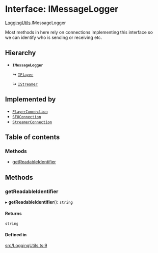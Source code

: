 # Interface: IMessageLogger

[LoggingUtils](../wiki/LoggingUtils).IMessageLogger

Most methods in here rely on connections implementing this interface so we can identify
who is sending or receiving etc.

## Hierarchy

- **`IMessageLogger`**

  ↳ [`IPlayer`](../wiki/PlayerRegistry.IPlayer)

  ↳ [`IStreamer`](../wiki/StreamerRegistry.IStreamer)

## Implemented by

- [`PlayerConnection`](../wiki/PlayerConnection.PlayerConnection)
- [`SFUConnection`](../wiki/SFUConnection.SFUConnection)
- [`StreamerConnection`](../wiki/StreamerConnection.StreamerConnection)

## Table of contents

### Methods

- [getReadableIdentifier](../wiki/LoggingUtils.IMessageLogger#getreadableidentifier)

## Methods

### getReadableIdentifier

▸ **getReadableIdentifier**(): `string`

#### Returns

`string`

#### Defined in

[src/LoggingUtils.ts:9](https://github.com/mcottontensor/PixelStreamingInfrastructure/blob/6b3496e/new_cirrus/src/LoggingUtils.ts#L9)
